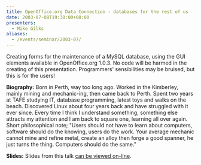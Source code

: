 ```yaml
---
title: OpenOffice.org Data Connection - databases for the rest of us
date: 2003-07-08T19:30:00+08:00
presenters:
  - Mike Gilks
aliases:
  - /events/seminar/2003-07/
---
```


Creating forms for the maintenance of a MySQL database, using the GUI
elements available in OpenOffice.org 1.0.3. No code will be harmed in
the creating of this presentation. Programmers' sensibilities may be
bruised, but this is for the users!

<!--more-->

<!-- **Where:** Central TAFE Lecture Theatre, Perth -->

**Biography:** Born in Perth, way too long ago. Worked in the Kimberley,
mainly mining and mechanic-ing, then came back to Perth. Spent two years
at TAFE studying IT, database programming, latest toys and walks on the
beach. Discovered Linux about four years back and have struggled with it
ever since. Every time I think I understand something, something else
attracts my attention and I am back to square one, learning all over
again. Short philosophical note; "Users should not have to learn about
computers, software should do the knowing, users do the work. Your
average mechanic cannot mine and refine metal, create an alloy then
forge a good spanner, he just turns the thing. Computers should do the
same."

**Slides:** Slides from this talk [can be viewed on-line](db-presentation.pdf).
